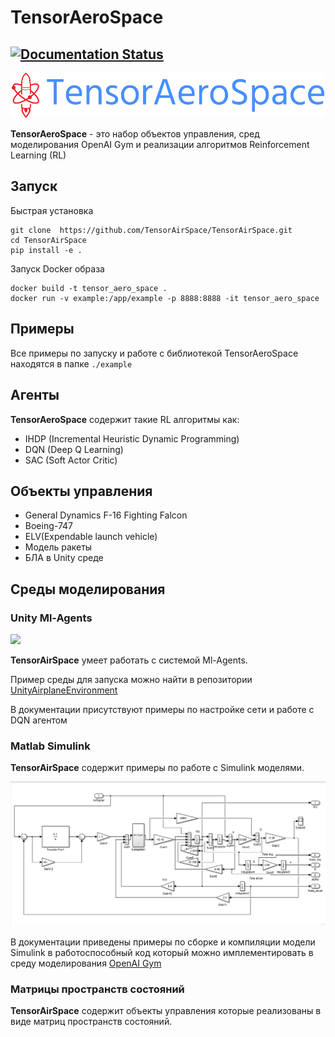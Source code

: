 # TensorAeroSpace 

[![Documentation Status](https://readthedocs.org/projects/tensoraerospace/badge/?version=latest)](https://tensoraerospace.readthedocs.io/en/latest/?badge=latest)
---


![](./img/logo-no-background.png)

**TensorAeroSpace** - это набор объектов управления, сред моделирования OpenAI Gym и реализации алгоритмов Reinforcement Learning (RL)

## Запуск

Быстрая установка

```
git clone  https://github.com/TensorAirSpace/TensorAirSpace.git
cd TensorAirSpace
pip install -e .
```

Запуск Docker образа

```
docker build -t tensor_aero_space .
docker run -v example:/app/example -p 8888:8888 -it tensor_aero_space
```

## Примеры

Все примеры по запуску и работе с библиотекой TensorAeroSpace находятся в папке `./example`

## Агенты

**TensorAeroSpace** содержит такие RL алгоритмы как:

- IHDP (Incremental Heuristic Dynamic Programming)
- DQN (Deep Q Learning)
- SAC (Soft Actor Critic)

## Объекты управления

- General Dynamics F-16 Fighting Falcon
- Boeing-747
- ELV(Expendable launch vehicle)
- Модель ракеты
- БЛА в Unity среде


## Среды моделирования

### Unity Ml-Agents

![](./docs/example/env/img/img_demo_unity.gif)

**TensorAirSpace** умеет работать с системой Ml-Agents.

Пример среды для запуска можно найти в репозитории [UnityAirplaneEnvironment](https://github.com/TensorAeroSpace/UnityAirplaneEnvironment)

В документации присутствуют примеры по настройке сети и работе с DQN агентом

### Matlab Simulink

**TensorAirSpace** содержит примеры по работе с Simulink моделями.

![](docs/example/simulink/img/model.png)

В документации приведены примеры по сборке и компиляции модели Simulink в работоспособный код который можно имплементировать в среду моделирования [OpenAI Gym](https://github.com/openai/gym)

### Матрицы пространств состояний

**TensorAirSpace** содержит объекты управления которые реализованы в виде матриц пространств состояний.
